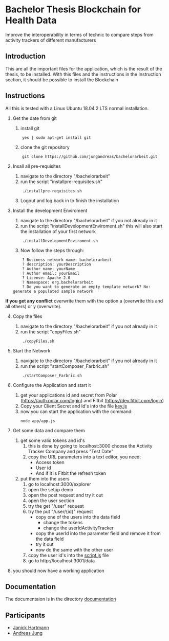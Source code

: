# Bachelor Thesis Blockchain for Health Data
Improve the interoperability in terms of technic to compare steps from activity trackers of different manufacturers

## Introduction
This are all the important files for the application, which is the result of the thesis, to be installed.
With this files and the instructions in the Instruction section, it should be possible to install the Blockchain

## Instructions
All this is tested with a Linux Ubuntu 18.04.2 LTS normal installation.

1. Get the date from git
	1. install git
	```
		yes | sudo apt-get install git
	```
	2. clone the git repository
	```
		git clone https://github.com/jungandreas/bachelorarbeit.git
	```

2. Insall all pre-requisites
	1. navigate to the directory "/bachelorarbeit"
	2. run the script "installpre-requisites.sh"
	```
		./installpre-requisites.sh
	```
	3. Logout and log back in to finish the installation
3. Install the development Enviroment
	1. navigate to the directory "/bachelorarbeit" if you not already in it
	2. run the script "installDevelopmentEnviroment.sh" this will also start the installation of your first network
	```
		./installDevelopmentEnviroment.sh
	```
 	3. Now follow the steps through:
 	```
 		? Business network name: bachelorarbeit
 		? description: yourDescription
	 	? Author name: yourName
 		? Author email: yourEmail
	 	? License: Apache-2.0
 		? Namespace: org.bachelorarbeit
	 	? Do you want to generate an empty template network? No: generate a populated sample network
 	```

 **If you get any conflict** overwrite them with the option a (overwrite this and all others) or y (overwrite).
 
4. Copy the files
	1. navigate to the directory "/bachelorarbeit" if you not already in it
	2. run the script "copyFiles.sh"
	```
		./copyFiles.sh
	```

5. Start the Network
 	1. navigate to the directory "/bachelorarbeit" if you not already in it
 	2. run the script "startComposer_Farbric.sh"
 	```
 		./startComposer_Farbric.sh
 	```

6. Configure the Application and start it
 	1. get your applications id and secret from Polar (https://auth.polar.com/login) and Fitbit (https://dev.fitbit.com/login)
 	2. Copy your Client Secret and Id's into the file [key.js](app/routes/keys.js)
 	3. now you can start the application with the command:
 		```
 		node app/app.js
 		```
7. Get some data and compare them
 	1. get some valid tokens and id's
 		1. this is done by going to localhost:3000 choose the Activity Tracker Company and press "Test Date"
 		2. copy the URL parameters into a text editor, you need:
 			- Access token
 			- User id
 			- And if it is Fitbit the refresh token
 	2. put them into the users
 		1. go to localhost:3000/explorer
 		2. open the setup demo
 		3. open the post request and try it out
 		4. open the user section
 		5. try the get "/user" request
 		6. try the put "/user/{id}" request
 			- copy one of the users into the data field
 				- change the tokens
 				- change the userIdActivityTracker
 			- copy the userId into the parameter field and remove it from the data field
 			- try it out
 			- now do the same with the other user
 		7. copy the user id's into the [script.js](/app/public/javascript/script.js) file
 		8. go to http://localhost:3001/data
 8. you should now have a working application

## Documentation
The documentaion is in the directory [documentation](/documentation)


## Participants
- [Janick Hartmann](https://github.com/JanickH)
- [Andreas Jung](https://github.com/jungandreas)
